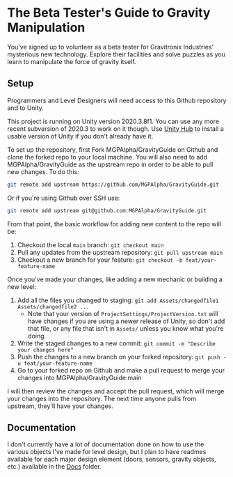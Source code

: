 # The Beta Tester's Guide to Gravity Manipulation

You've signed up to volunteer as a beta tester for Gravitronix Industries' mysterious new technology. Explore their facilities and solve puzzles as you learn to manipulate the force of gravity itself.

## Setup

Programmers and Level Designers will need access to this Github repository and to Unity.

This project is running on Unity version 2020.3.8f1. You can use any more recent subversion of 2020.3 to work on it though. Use [Unity Hub](https://unity3d.com/get-unity/download) to install a usable version of Unity if you don't already have it.

To set up the repository, first Fork MGPAlpha/GravityGuide on Github and clone the forked repo to your local machine. You will also need to add MGPAlpha/GravityGuide as the upstream repo in order to be able to pull new changes. To do this:

```bash
git remote add upstream https://github.com/MGPAlpha/GravityGuide.git
```

Or if you're using Github over SSH use:

```bash
git remote add upstream git@github.com:MGPAlpha/GravityGuide.git
```

From that point, the basic workflow for adding new content to the repo will be:

1. Checkout the local `main` branch: `git checkout main`
1. Pull any updates from the upstream repository: `git pull upstream main`
1. Checkout a new branch for your feature: `git checkout -b feat/your-feature-name`

Once you've made your changes, like adding a new mechanic or building a new level:

1. Add all the files you changed to staging: `git add Assets/changedfile1 Assets/changedfile2 ...`
    * Note that your version of `ProjectSettings/ProjectVersion.txt` will have changes if you are using a newer release of Unity, so don't add that file, or any file that isn't in `Assets/` unless you know what you're doing.
1. Write the staged changes to a new commit: `git commit -m "Describe your changes here"`
1. Push the changes to a new branch on your forked repository: `git push -u feat/your-feature-name`
1. Go to your forked repo on Github and make a pull request to merge your changes into MGPAlpha/GravityGuide:main

I will then review the changes and accept the pull request, which will merge your changes into the repository. The next time anyone pulls from upstream, they'll have your changes.

## Documentation

I don't currently have a lot of documentation done on how to use the various objects I've made for level design, but I plan to have readmes available for each major design element (doors, sensors, gravity objects, etc.) available in the [Docs](Docs/) folder.